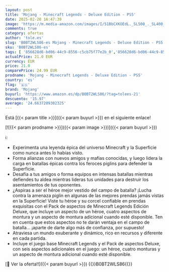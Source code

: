 ```yaml
---
layout: post
title: 'Mojang - Minecraft Legends - Deluxe Edition - PS5'
date: 2025-02-28 16:47:39
image: 'https://m.media-amazon.com/images/I/51BbCXKOEdL._SL500_._SL400_.jpg'
comments: true
category: ofertas
author: 'tole.es'
slug: 'B0BT2WLS86-es Mojang - Minecraft Legends - Deluxe Edition - PS5'
sku: 'B0BT2WLS86-es'
tags: [ '856628d6-bd06-44c9-8556-c5cb75f77e2b_0','856628d6-bd06-44c9-8556-c5cb75f77e2b_2201','856628d6-bd06-44c9-8556-c5cb75f77e2b_3601','Arborist Merchandising Root','Hardware y juegos para PlayStation 5','Juegos para PlayStation 5','Mapas educativos','Material escolar y educativo','Oficina y papelería','Preventa de Videojuegos','Recursos para planes de estudio escolares','Recursos para planes de estudios de geografía','Self Service','Special Features Stores','Videojuegos','Videojuegos más esperados','mojang','ps5','🇪🇸', ]
actualPrice: 21.0 EUR
currency: EUR
price: 21.0
comparePrice: 24.99 EUR
prodname: 'Mojang - Minecraft Legends - Deluxe Edition - PS5'
country: 'es'
flag: '🇪🇸'
brand: 'Mojang'
buyurl: 'https://www.amazon.es/dp/B0BT2WLS86/?tag=tolees-21'
descuento: '15.97'
average: '24.6637209302325'
---
```


Está [{{< param title >}}]({{< param buyurl >}}) en el siguiente enlace!

[![{{< param prodname >}}]({{< param image >}})]({{< param buyurl >}})

ℹ️:

- Experimenta una leyenda épica del universo Minecraft y la Superficie como nunca antes lo habías visto.
- Forma alianzas con nuevos amigos y mafias conocidas, y luego lidera la carga en batallas épicas contra los feroces piglins para defender la Superficie.
- Desafía a tus amigos o forma equipos en intensas batallas mientras defiendes tu aldea mientras lideras tus unidades para destruir los asentamientos de tus oponentes.
- ¿Aspiras a ser el héroe mejor vestido del campo de batalla? ¡Lucha contra la amenaza piglin en algunas de las mejores prendas jamás vistas en la Superficie! Viste tu héroe y su corcel confiable en prendas exquisitas con el Pack de aspectos de Minecraft Legends Edición Deluxe, que incluye un aspecto de un héroe, cuatro aspectos de montura y un aspecto de montura adicional cuando esté disponible. Ten en cuenta que estos aspectos no te darán ventaja en el campo de batalla... ¡aparte de darte algo más de confianza, por supuesto!
- Atraviesa un mundo exuberante y dinámico, rico en recursos y diferente en cada partida.
- Incluye el juego base Minecraft Legends y el Pack de aspectos Deluxe, con seis aspectos adicionales en el juego: un héroe, cuatro monturas y un aspecto de montura adicional cuando esté disponible.

[🛒 Ver la oferta!!]({{< param buyurl >}})
{{<world>}}B0BT2WLS86{{</world>}}
